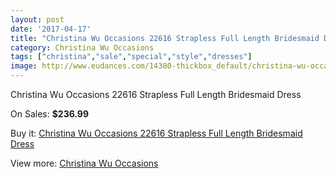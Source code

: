 ```yaml
---
layout: post
date: '2017-04-17'
title: "Christina Wu Occasions 22616 Strapless Full Length Bridesmaid Dress"
category: Christina Wu Occasions
tags: ["christina","sale","special","style","dresses"]
image: http://www.eudances.com/14380-thickbox_default/christina-wu-occasions-22616-strapless-full-length-bridesmaid-dress.jpg
---
```

Christina Wu Occasions 22616 Strapless Full Length Bridesmaid Dress

On Sales: **$236.99**
<a href="https://www.eudances.com/en/christina-wu-occasions/4314-christina-wu-occasions-22616-strapless-full-length-bridesmaid-dress.html"><amp-img layout="responsive" width="600" height="600" src="//www.eudances.com/14380-thickbox_default/christina-wu-occasions-22616-strapless-full-length-bridesmaid-dress.jpg" alt="Christina Wu Occasions 22616 Strapless Full Length Bridesmaid Dress 0" /></a>
<a href="https://www.eudances.com/en/christina-wu-occasions/4314-christina-wu-occasions-22616-strapless-full-length-bridesmaid-dress.html"><amp-img layout="responsive" width="600" height="600" src="//www.eudances.com/14383-thickbox_default/christina-wu-occasions-22616-strapless-full-length-bridesmaid-dress.jpg" alt="Christina Wu Occasions 22616 Strapless Full Length Bridesmaid Dress 1" /></a>
<a href="https://www.eudances.com/en/christina-wu-occasions/4314-christina-wu-occasions-22616-strapless-full-length-bridesmaid-dress.html"><amp-img layout="responsive" width="600" height="600" src="//www.eudances.com/14382-thickbox_default/christina-wu-occasions-22616-strapless-full-length-bridesmaid-dress.jpg" alt="Christina Wu Occasions 22616 Strapless Full Length Bridesmaid Dress 2" /></a>
<a href="https://www.eudances.com/en/christina-wu-occasions/4314-christina-wu-occasions-22616-strapless-full-length-bridesmaid-dress.html"><amp-img layout="responsive" width="600" height="600" src="//www.eudances.com/14381-thickbox_default/christina-wu-occasions-22616-strapless-full-length-bridesmaid-dress.jpg" alt="Christina Wu Occasions 22616 Strapless Full Length Bridesmaid Dress 3" /></a>

Buy it: [Christina Wu Occasions 22616 Strapless Full Length Bridesmaid Dress](https://www.eudances.com/en/christina-wu-occasions/4314-christina-wu-occasions-22616-strapless-full-length-bridesmaid-dress.html "Christina Wu Occasions 22616 Strapless Full Length Bridesmaid Dress")

View more: [Christina Wu Occasions](https://www.eudances.com/en/59-christina-wu-occasions "Christina Wu Occasions")